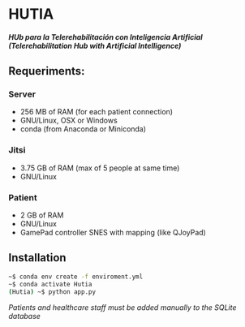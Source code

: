 HUTIA
==
##### _HUb para la Telerehabilitación con Inteligencia Artificial (Telerehabilitation Hub with Artificial Intelligence)_
## Requeriments:
### Server
- 256 MB of RAM (for each patient connection)
- GNU/Linux, OSX or Windows
- conda (from Anaconda or Miniconda)
### Jitsi
- 3.75 GB of RAM (max of 5 people at same time)
- GNU/Linux
### Patient
- 2 GB of RAM
- GNU/Linux
- GamePad controller SNES with mapping (like QJoyPad)

## Installation
```bash
~$ conda env create -f enviroment.yml
~$ conda activate Hutia
(Hutia) ~$ python app.py
```

*Patients and healthcare staff must be added manually to the SQLite database*